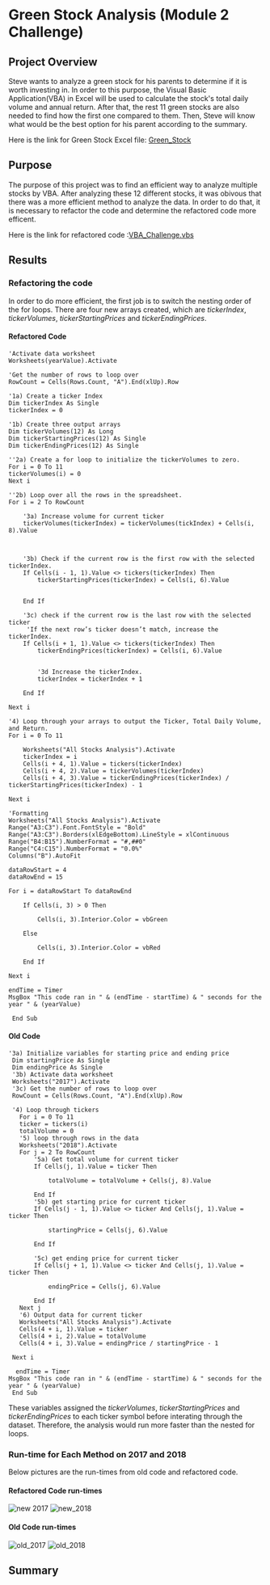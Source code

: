 # Green Stock Analysis (Module 2 Challenge)
## Project Overview
Steve wants to analyze a green stock for his parents to determine if it is worth investing in. In order to this purpose, the Visual Basic Application(VBA) in Excel will be used to calculate the stock's total daily volume and annual return. After that, the rest 11 green stocks are also needed to find how the first one compared to them. Then, Steve will know what would be the best option for his parent according to the summary.

Here is the link for Green Stock Excel file: [Green_Stock](https://github.com/cffhr99/Module2-Challenge/raw/main/VBA_Challenge.xlsm)

## Purpose
The purpose of this project was to find an efficient way to analyze multiple stocks by VBA. After analyzing these 12 different stocks, it was obivous that there was a more efficient method to analyze the data. In order to do that, it is necessary to refactor the code and determine the refactored code more efficent.

Here is the link for refactored code :[VBA_Challenge.vbs](https://github.com/cffhr99/Module2-Challenge/raw/main/VBA_challenge.vbs)

## Results

### Refactoring the code
In order to do more efficient, the first job is to switch the nesting order of the for loops. There are four new arrays created, which are *tickerIndex*, *tickerVolumes*, *tickerStartingPrices* and *tickerEndingPrices*.
#### Refactored Code

    'Activate data worksheet
    Worksheets(yearValue).Activate
    
    'Get the number of rows to loop over
    RowCount = Cells(Rows.Count, "A").End(xlUp).Row
    
    '1a) Create a ticker Index
    Dim tickerIndex As Single
    tickerIndex = 0

    '1b) Create three output arrays
    Dim tickerVolumes(12) As Long
    Dim tickerStartingPrices(12) As Single
    Dim tickerEndingPrices(12) As Single
    
    ''2a) Create a for loop to initialize the tickerVolumes to zero.
    For i = 0 To 11
    tickerVolumes(i) = 0
    Next i
        
    ''2b) Loop over all the rows in the spreadsheet.
    For i = 2 To RowCount
    
        '3a) Increase volume for current ticker
        tickerVolumes(tickerIndex) = tickerVolumes(tickIndex) + Cells(i, 8).Value
        

       
        '3b) Check if the current row is the first row with the selected tickerIndex.
        If Cells(i - 1, 1).Value <> tickers(tickerIndex) Then
            tickerStartingPrices(tickerIndex) = Cells(i, 6).Value
            
            
        End If
        
        '3c) check if the current row is the last row with the selected ticker
         'If the next row’s ticker doesn’t match, increase the tickerIndex.
        If Cells(i + 1, 1).Value <> tickers(tickerIndex) Then
            tickerEndingPrices(tickerIndex) = Cells(i, 6).Value
            

            '3d Increase the tickerIndex.
            tickerIndex = tickerIndex + 1
            
        End If
    
    Next i
    
    '4) Loop through your arrays to output the Ticker, Total Daily Volume, and Return.
    For i = 0 To 11
        
        Worksheets("All Stocks Analysis").Activate
        tickerIndex = i
        Cells(i + 4, 1).Value = tickers(tickerIndex)
        Cells(i + 4, 2).Value = tickerVolumes(tickerIndex)
        Cells(i + 4, 3).Value = tickerEndingPrices(tickerIndex) / tickerStartingPrices(tickerIndex) - 1
        
    Next i
    
    'Formatting
    Worksheets("All Stocks Analysis").Activate
    Range("A3:C3").Font.FontStyle = "Bold"
    Range("A3:C3").Borders(xlEdgeBottom).LineStyle = xlContinuous
    Range("B4:B15").NumberFormat = "#,##0"
    Range("C4:C15").NumberFormat = "0.0%"
    Columns("B").AutoFit

    dataRowStart = 4
    dataRowEnd = 15

    For i = dataRowStart To dataRowEnd
        
        If Cells(i, 3) > 0 Then
            
            Cells(i, 3).Interior.Color = vbGreen
            
        Else
        
            Cells(i, 3).Interior.Color = vbRed
            
        End If
        
    Next i
 
    endTime = Timer
    MsgBox "This code ran in " & (endTime - startTime) & " seconds for the year " & (yearValue)

     End Sub


#### Old Code
    '3a) Initialize variables for starting price and ending price
     Dim startingPrice As Single
     Dim endingPrice As Single
     '3b) Activate data worksheet
     Worksheets("2017").Activate
     '3c) Get the number of rows to loop over
     RowCount = Cells(Rows.Count, "A").End(xlUp).Row

     '4) Loop through tickers
       For i = 0 To 11
       ticker = tickers(i)
       totalVolume = 0
       '5) loop through rows in the data
       Worksheets("2018").Activate
       For j = 2 To RowCount
           '5a) Get total volume for current ticker
           If Cells(j, 1).Value = ticker Then

               totalVolume = totalVolume + Cells(j, 8).Value

           End If
           '5b) get starting price for current ticker
           If Cells(j - 1, 1).Value <> ticker And Cells(j, 1).Value = ticker Then

               startingPrice = Cells(j, 6).Value

           End If

           '5c) get ending price for current ticker
           If Cells(j + 1, 1).Value <> ticker And Cells(j, 1).Value = ticker Then

               endingPrice = Cells(j, 6).Value

           End If
       Next j
       '6) Output data for current ticker
       Worksheets("All Stocks Analysis").Activate
       Cells(4 + i, 1).Value = ticker
       Cells(4 + i, 2).Value = totalVolume
       Cells(4 + i, 3).Value = endingPrice / startingPrice - 1

     Next i
   
      endTime = Timer
    MsgBox "This code ran in " & (endTime - startTime) & " seconds for the year " & (yearValue)
     End Sub


These variables assigned the *tickerVolumes*, *tickerStartingPrices* and *tickerEndingPrices* to each ticker symbol before interating through the dataset. Therefore, the analysis would run more faster than the nested for loops.

### Run-time for Each Method on 2017 and 2018
Below pictures are the run-times from old code and refactored code.

#### Refactored Code run-times
![new 2017](https://github.com/cffhr99/Module2-Challenge/blob/main/Resources/VBA_Challenge_2017.png?raw=true)
![new_2018](https://github.com/cffhr99/Module2-Challenge/blob/main/Resources/VBA_Challenge_2018.png?raw=true)

#### Old Code run-times
![old_2017](https://github.com/cffhr99/Module2-Challenge/blob/main/Resources/2017_old.png?raw=true)
![old_2018](https://github.com/cffhr99/Module2-Challenge/blob/main/Resources/2018_old.png?raw=true)

## Summary
